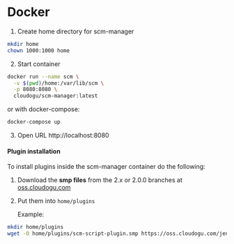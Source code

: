 # Docker

1. Create home directory for scm-manager

```bash
mkdir home
chown 1000:1000 home
```

2. Start container

```bash
docker run --name scm \
  -v $(pwd)/home:/var/lib/scm \
  -p 8080:8080 \
  cloudogu/scm-manager:latest
```

or with docker-compose:

```bash
docker-compose up
```

3. Open URL http://localhost:8080

   

#### Plugin installation

To install plugins inside the scm-manager container do the following:

1. Download the **smp files** from the 2.x or 2.0.0 branches at  [oss.cloudogu.com](https://oss.cloudogu.com/jenkins/job/scm-manager/job/scm-manager-bitbucket/) 

2. Put them into `home/plugins`

   Example:

```bash
mkdir home/plugins
wget -O home/plugins/scm-script-plugin.smp https://oss.cloudogu.com/jenkins/job/scm-manager/job/scm-manager-bitbucket/job/scm-script-plugin/job/2.0.0/lastSuccessfulBuild/artifact/target/scm-script-plugin-2.0.0-SNAPSHOT.smp
```